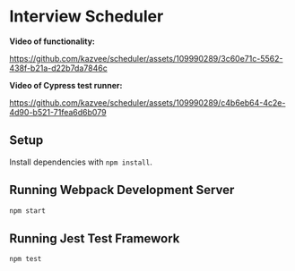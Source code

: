# Interview Scheduler

**Video of functionality:**

https://github.com/kazvee/scheduler/assets/109990289/3c60e71c-5562-438f-b21a-d22b7da7846c

**Video of Cypress test runner:**

https://github.com/kazvee/scheduler/assets/109990289/c4b6eb64-4c2e-4d90-b521-71fea6d6b079

## Setup

Install dependencies with `npm install`.

## Running Webpack Development Server

```sh
npm start
```

## Running Jest Test Framework

```sh
npm test
```
